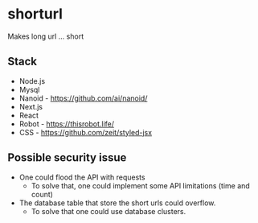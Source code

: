 # shorturl
Makes long url ... short

## Stack
 - Node.js
 - Mysql
 - Nanoid - https://github.com/ai/nanoid/
 - Next.js
 - React
 - Robot - https://thisrobot.life/
 - CSS - https://github.com/zeit/styled-jsx
 
## Possible security issue
 - One could flood the API with requests
   - To solve that, one could implement some API limitations (time and count)
 - The database table that store the short urls could overflow.
   - To solve that one could use database clusters. 
